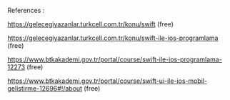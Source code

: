 References :

https://gelecegiyazanlar.turkcell.com.tr/konu/swift (free)

https://gelecegiyazanlar.turkcell.com.tr/konu/swift-ile-ios-programlama (free)

https://www.btkakademi.gov.tr/portal/course/swift-ile-ios-programlama-12273 (free)

https://www.btkakademi.gov.tr/portal/course/swift-ui-ile-ios-mobil-gelistirme-12696#!/about (free)
